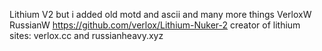 Lithium V2
but i added old motd and ascii and many more things
VerloxW
RussianW
https://github.com/verlox/Lithium-Nuker-2 creator of lithium
sites: verlox.cc and russianheavy.xyz
